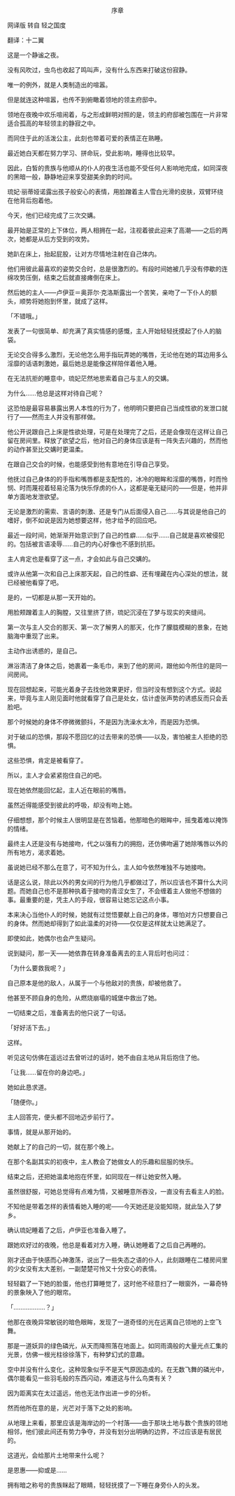 <p align="center">序章</p>

网译版 转自 轻之国度

翻译：十二翼

这是一个静谧之夜。

没有风吹过，虫鸟也收起了鸣叫声，没有什么东西来打破这份寂静。

唯一的例外，就是人类制造出的喧嚣。

但是就连这种喧嚣，也传不到俯瞰着领地的领主府邸中。

领地在夜晚中欢乐喧闹着，与之形成鲜明对照的是，领主的府邸被包围在一片非常适合孤高的年轻领主的静寂之中。

而同住于此的活泼公主，此刻也带着可爱的表情正在熟睡。

最近她白天都在努力学习、拼命玩，受此影响，睡得也比较早。

因此，白皙的贵族与他顺从的仆人的夜生活也能不受任何人影响地完成，如同深夜的黑暗一般，静静地迎来享受甜美余韵的时间。

琉妃·丽蒂娅诺露出孩子般安心的表情，用脸蹭着主人雪白光滑的皮肤，双臂环绕在他背后抱着他。

今天，他们已经完成了三次交媾。

最开始是正常的上下体位，两人相拥在一起，注视着彼此迎来了高潮——之后的两次，她都是从后方受到的攻势。

她趴在床上，抬起屁股，让对方尽情地注射在自己体内。

他们用彼此最喜欢的姿势交合时，总是很激烈的。有段时间她被几乎没有停歇的连绵攻势压倒，结束之后就直接瘫倒在床上。

然后她的主人——卢伊亚＝奥菲尔·克洛斯露出一个苦笑，亲吻了一下仆人的额头，顺势将她抱到怀里，就成了这样。

「不错哦。」

发表了一句很简单、却充满了真实情感的感慨，主人开始轻轻抚摸起了仆人的脑袋。

无论交合得多么激烈，无论他怎么用手指玩弄她的嘴唇，无论他在她的耳边用多么淫靡的话语刺激她，最后她总是能像这样陪伴着他入睡。

在无法抗拒的睡意中，琉妃茫然地思索着自己与主人的交媾。

为什么……他总是这样对待自己呢？

这恐怕是最容易暴露出男人本性的行为了，他明明只要把自己当成性欲的发泄口就行了——然而主人并没有那样做。

他公开说跟自己上床是性欲处理，可是在处理完了之后，还是会像现在这样让自己留在房间里。释放了欲望之后，他对自己的身体应该是有一阵失去兴趣的，然而他的动作甚至比交媾时更温柔。

在跟自己交合的时候，也能感受到他有意地在引导自己享受。

他抚过自己身体的的手指和嘴唇都是支配性的，冰冷的眼眸和淫靡的嘴唇，时而怜悯、时而蔑视着轻易沦落为快乐俘虏的仆人，这都是毫无疑问的——但是，他并非单方面地发泄欲望。

无论是激烈的需索、言语的刺激、还是专门从后面侵入自己……与其说是他自己的嗜好，倒不如说是因为她想要这样，他才给予的回应吧。

最近一段时间，她渐渐开始意识到了自己的性癖……似乎……自己就是喜欢被侵犯的。包括被言语凌辱……自己的内心好像也不感到抗拒。

主人肯定也是看穿了这一点，才会如此与自己交媾的。

或许从他第一次和自己上床那天起，自己的性癖、还有埋藏在内心深处的想法，就已经被他看穿了吧。

是的，一切都是从那一天开始的。

用脸颊蹭着主人的胸膛，又往里挤了挤，琉妃沉浸在了梦与现实的夹缝间。

第一次与主人交合的那天、第一次了解男人的那天，化作了朦胧模糊的景象，在她脑海中重现了出来。

主动作出诱惑的，是自己。

淋浴清洁了身体之后，她裹着一条毛巾，来到了他的房间，跟他如今所住的是同一间房间。

现在回想起来，可能光着身子去找他效果更好，但当时没有想到这个方式。说起来，毕竟与主人刚见面时他就看穿了自己是处女，估计虚张声势的诱惑反而只会丢脸吧。

那个时候她的身体不停微微颤抖，不是因为洗澡水太冷，而是因为恐惧。

对于破瓜的恐惧，那段不愿回忆的过去带来的恐惧——以及，害怕被主人拒绝的恐惧。

这些恐惧，肯定是被看穿了。

所以，主人才会紧紧抱住自己的吧。

现在她依然能回忆起，主人近在眼前的嘴唇。

虽然近得能感受到彼此的呼吸，却没有吻上她。

仔细想想，那个时候主人很明显是在苦恼着。他那暗色的眼眸中，摇曳着难以掩饰的情绪。

最终主人还是没有与她接吻，代之以强有力的拥抱，还仿佛吻遍了她除嘴唇以外的所有地方，渴求着她。

虽说她已经不那么在意了，可不知为什么，主人如今依然唯独不与她接吻。

话是这么说，除此以外的男女间的行为他几乎都做过了，所以应该也不算什么大问题。而她自己也不是那种执着于接吻的青涩女生了，不会缠着主人做他不想做的事。最重要的是，凭主人的手段，很容易让她忘记这点小事。

本来决心当他仆人的时候，她就有过觉悟要献上自己的身体，哪怕对方只想要自己的身体。然而她却得到了如此温柔的对待——仅仅是这样就太让她满足了。

即使如此，她偶尔也会产生疑问。

说到疑问，那一天——她依靠在转身准备离去的主人背后时也问过：

「为什么要救我呢？」

自己原本是他的敌人，从属于一个与他敌对的贵族，却被他救了。

他甚至不顾自身的危险，从燃烧崩塌的城堡中救出了她。

一切结束之后，准备离去的他只说了一句话。

「好好活下去。」

这样。

听见这句仿佛在遥远过去曾听过的话时，她不由自主地从背后抱住了他。

「让我……留在你的身边吧。」

她如此恳求道。

「随便你。」

主人回答完，便头都不回地迈步前行了。

事情，就是从那开始的。

她献上了的自己的一切，就在那个晚上。

在那个名副其实的初夜中，主人教会了她做女人的乐趣和屈服的快乐。

结束之后，还把她温柔地抱在怀里，如同现在一样让她安然入睡。

虽然很舒服，可她总觉得有点难为情，又被睡意所吞没，一直没有去看主人的脸。

不知他是带着怎样的表情看她入睡的呢——今天她还是没能知晓，就此坠入了梦乡。

确认琉妃睡着了之后，卢伊亚也准备入睡了。

跟她欢好过的夜晚，他总是看着对方入睡，确认她睡着了之后自己再睡的。

刚才还由于快感而心神激荡，说出了一些失态之语的仆人，此刻跟睡在二楼房间里的少女没有太大差别，一副楚楚可怜又十分安心的表情。

轻轻戳了一下她的脸蛋，他也打算睡觉了，这时他不经意扫了一眼窗外，一幕奇特的景象映入了他的眼帘。

「………………？」

他那在夜晚异常敏锐的暗色眼眸，发现了一道奇怪的光在远离自己领地的上空飞舞。

那是一道妖异的绿色磷光，从天而降照落在地面上。如同雨滴般的大量光点汇集的光景，仿佛一根光柱徐徐落下，有种梦幻式的意趣。

空中并没有什么变化，这种现象似乎不是天气原因造成的。在无数飞舞的磷光中，偶尔能看见一些羽毛般的东西闪动，难道这与什么鸟类有关？

因为距离实在太过遥远，他也无法作出进一步的分析。

然而他所在意的是，光芒对于落下之处的影响。

从地理上来看，那里应该是海岸边的一个村落——由于那块土地与数个贵族的领地相邻，他们彼此间还有势力争夺，并没有划分出明确的边界，不过应该是有居民的。

这道光，会给那片土地带来什么呢？

是恩惠——抑或是……

拥有暗之称号的贵族眯起了眼睛，轻轻抚摸了一下睡在身旁仆人的头发。

